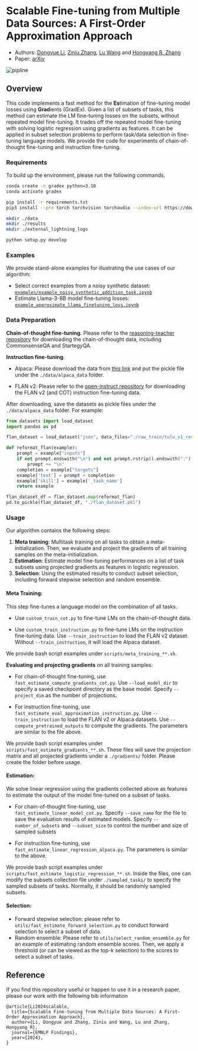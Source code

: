 # Scalable Fine-tuning from Multiple Data Sources: A First-Order Approximation Approach
- Authors: [Dongyue Li](https://lidongyue12138.github.io/), [Ziniu Zhang](https://ziniuzhang.github.io/), [Lu Wang](https://web.eecs.umich.edu/~wangluxy/) and [Hongyang R. Zhang](https://www.hongyangzhang.com/)
- Paper: [arXiv]()

![pipline](./gradex.png)


## Overview

This code implements a fast method for the **Es**timation of fine-tuning model losses using **Grad**ients (GradEx). Given a list of subsets of tasks, this method can estimate the LM fine-tuning losses on the subsets, without repeated model fine-tuning. It trades off the repeated model fine-tuning with solving logistic regression using gradients as features. It can be applied in subset selection problems to perform task/data selection in fine-tuning language models. We provide the code for experiments of chain-of-thought fine-tuning and instruction fine-tuning.

### Requirements

To build up the environment, please run the following commands.

```bash
conda create -n gradex python=3.10
conda activate gradex

pip install -r requirements.txt 
pip3 install --pre torch torchvision torchaudio --index-url https://download.pytorch.org/whl/nightly/cu124  # check the correct version for pytorch nightly about CUDA

mkdir ./data
mkdir ./results
mkdir ./external_lightning_logs

python setup.py develop
```

### Examples

We provide stand-alone examples for illustrating the use cases of our algorithm:
- Select correct examples from a noisy synthetic dataset: [`examples/example_noisy_synthetic_addition_task.ipynb`](https://github.com/VirtuosoResearch/Scalable-finetuning/blob/main/examples/example_noisy_synthetic_addition_task.ipynb)
- Estimate Llama-3-8B model fine-tuning losses: [`example_approximate_llama_finetuning_loss.ipynb`](https://github.com/VirtuosoResearch/Scalable-finetuning/blob/main/examples/example_approximate_llama_finetuning_loss.ipynb)


### Data Preparation

**Chain-of-thought fine-tuning.** Please refer to the [reasoning-teacher repository](https://github.com/itsnamgyu/reasoning-teacher) for downloading the chain-of-thought data, including CommonsenseQA and StartegyQA. 

**Instruction fine-tuning**. 

- Alpaca: Please download the data from [this link](https://github.com/HazyResearch/skill-it/blob/main/aux_data/alpaca_final.pkl) and put the pickle file under the `./data/alpaca_data` folder.  


- FLAN v2: Please refer to the [open-instruct repository](https://github.com/allenai/open-instruct) for downloading the FLAN v2 (and COT) instruction fine-tuning data. 

After downloading, save the datasets as pickle files under the `./data/alpaca_data` folder.  For example: 

```python
from datasets import load_dataset
import pandas as pd

flan_dataset = load_dataset("json", data_files="./raw_train/tulu_v1_resampled_flan_100k.jsonl")["train"]

def reformat_flan(example):
    prompt = example["inputs"]
    if not prompt.endswith("\n") and not prompt.rstrip().endswith(":"):
        prompt += "\n"
    completion = example["targets"]
    example['text'] = prompt + completion
    example['skill'] = example['_task_name']
    return example

flan_dataset_df = flan_dataset.map(reformat_flan)
pd.to_pickle(flan_dataset_df, "./flan_dataset.pkl")
```


### Usage

Our algorithm contains the following steps:

1. **Meta training**: Multitask training on all tasks to obtain a meta-initialization. Then, we evaluate and project the gradients of all training samples on the meta-initialization. 
2. **Estimation**: Estimate model fine-tuning performances on a list of task subsets using projected gradients as features in logistic regression. 
3. **Selection**: Using the estimated results to conduct subset selection, including forward stepwise selection and random ensemble. 


#### Meta Training:

This step fine-tunes a language model on the combination of all tasks. 

- Use `custom_train_cot.py` to fine-tune LMs on the chain-of-thought data. 

- Use `custom_train_instruction.py` to fine-tune LMs on the instruction fine-tuning data. Use `--train_instruction` to load the FLAN v2 dataset. Without `--train_instruction`, it will load the Alpaca dataset. 

We provide bash script examples under `scripts/meta_training_**.sh`. 

**Evaluating and projecting gradients** on all training samples: 

- For chain-of-thought fine-tuning, use `fast_estimate_compute_gradients_cot.py`. Use `--load_model_dir` to specify a saved checkpoint directory as the base model. Specify `--project_dim` as the number of projections. 

- For instruction fine-tuning, use `fast_estimate_eval_approximation_instruction.py`. Use `--train_instruction` to load the FLAN v2 or Alpaca datasets. Use `--compute_pretrained_outputs` to compute the gradients. The parameters are similar to the file above. 

We provide bash script examples under `scripts/fast_estimate_gradients_**.sh`. These files will save the projection matrix and all projected gradients under a `./gradients/` folder. Please create the folder before usage. 

#### Estimation:

We solve linear regression using the gradients collected above as features to estimate the output of the model fine-tuned on a subset of tasks. 

- For chain-of-thought fine-tuning, use `fast_estimate_linear_model_cot.py`. Specify `--save_name` for the file to save the evaluation results of estimated models. Specify `--number_of_subsets` and `--subset_size` to control the number and size of sampled subsets

- For instruction fine-tuning, use `fast_estimate_linear_regression_alpaca.py`.  The parameters is similar to the above. 

We provide bash script examples under `scripts/fast_estimate_logistic_regression_**.sh`. Inside the files, one can modify the subsets collection file under `./sampled_tasks/` to specify the sampled subsets of tasks. Normally, it should be randomly sampled subsets. 

#### Selection:
- Forward stepwise selection: please refer to `utils/fast_estimate_forward_selection.py` to conduct forward selection to select a subset of data. 
- Random ensemble: Please refer to `utils/select_random_ensemble.py` for an example of estimating random ensemble scores. Then, we apply a threshold (or can be viewed as the top-k selection) to the scores to select a subset of tasks. 

## Reference
If you find this repository useful or happen to use it in a research paper, please our work with the following bib information

```
@article{Li2024scalable,
  title={Scalable Fine-tuning from Multiple Data Sources: A First-Order Approximation Approach},
  author={Li, Dongyue and Zhang, Ziniu and Wang, Lu and Zhang, Hongyang R},
  journal={EMNLP Findings},
  year={2024},
}
```
